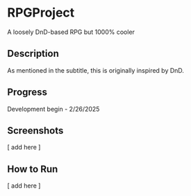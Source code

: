 # RPGProject
A loosely DnD-based RPG but 1000% cooler

## Description
As mentioned in the subtitle, this is originally inspired by DnD.

## Progress
Development begin - 2/26/2025

## Screenshots

[ add here ]

## How to Run

[ add here ]
